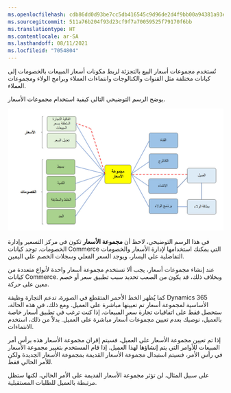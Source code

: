```yaml
---
ms.openlocfilehash: cdb86dd0d93be7cc5db416545c9d96de2d4f9bb00a94381a93e39d095d8d5764
ms.sourcegitcommit: 511a76b204f93d23cf9f7a70059525f79170f6bb
ms.translationtype: HT
ms.contentlocale: ar-SA
ms.lasthandoff: 08/11/2021
ms.locfileid: "7054804"
---
```

تُستخدم مجموعات أسعار البيع بالتجزئة لربط مكونات أسعار المبيعات بالخصومات إلى كيانات مختلفة مثل القنوات والكتالوجات وانتماءات العملاء وبرامج الولاء ومجموعات العملاء.

يوضح الرسم التوضيحي التالي كيفية استخدام مجموعات الأسعار. 

![مجموعات الأسعار وكيفية ارتباطها بالكيانات](../media/price-groups.jpg)

في هذا الرسم التوضيحي، لاحظ أن **مجموعة الأسعار** تكون في مركز التسعير وإدارة الخصومات. توجد كيانات Commerce التي يمكنك استخدامها لإدارة الأسعار والخصومات التفاضلية على اليسار، ويوجد السعر الفعلي وسجلات الخصم على اليمين. 
 
عند إنشاء مجموعات أسعار، يجب ألا تستخدم مجموعة أسعار واحدة لأنواع متعددة من كيانات Commerce. وبخلاف ذلك، قد يكون من الصعب تحديد سبب تطبيق سعر أو خصم معين على حركة.

كما يُظهر الخط الأحمر المتقطع في الصورة، تدعم التجارة وظيفة Dynamics 365 الأساسية لمجموعة أسعار تم تعيينها مباشرة على العميل. ومع ذلك، في هذه الحالة، ستحصل فقط على اتفاقيات تجارة سعر المبيعات. إذا كنت ترغب في تطبيق أسعار خاصة بالعميل، نوصيك بعدم تعيين مجموعات أسعار مباشرة على العميل. بدلاً من ذلك، استخدم الانتماءات.

إذا تم تعيين مجموعة الأسعار على العميل، فسيتم إقران مجموعة الأسعار هذه برأس أمر المبيعات للأوامر التي يتم إنشاؤها لهذا العميل. إذا قام المستخدم بتغيير مجموعة الأسعار في رأس الأمر، فسيتم استبدال مجموعة الأسعار القديمة بمجموعة الأسعار الجديدة ولكن للأمر الحالي فقط. 

على سبيل المثال، لن تؤثر مجموعة الأسعار القديمة على الأمر الحالي، لكنها ستظل مرتبطة بالعميل للطلبات المستقبلية.

